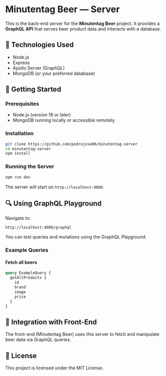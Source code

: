 # Minutentag Beer — Server

This is the back-end server for the **Minutentag Beer** project. It provides a **GraphQL API** that serves beer product data and interacts with a database.

## 🔧 Technologies Used

- Node.js
- Express
- Apollo Server (GraphQL)
- MongoDB (or your preferred database)

## 🚀 Getting Started

### Prerequisites

- Node.js (version 18 or later)
- MongoDB running locally or accessible remotely

### Installation

```bash
git clone https://github.com/pedrojose06/minutentag-server
cd minutentag-server
npm install
```

### Running the Server

```bash
npm run dev
```

The server will start on `http://localhost:4000`.

## 🔍 Using GraphQL Playground

Navigate to:

```
http://localhost:4000/graphql
```

You can test queries and mutations using the GraphQL Playground.

### Example Queries

#### Fetch all beers

```graphql
query ExampleQuery {
  getAllProducts {
    id
    brand
    image
    price
  }
}
```

## 🤝 Integration with Front-End

The front-end (Minutentag Beer) uses this server to fetch and manipulate beer data via GraphQL queries.

## 📄 License

This project is licensed under the MIT License.